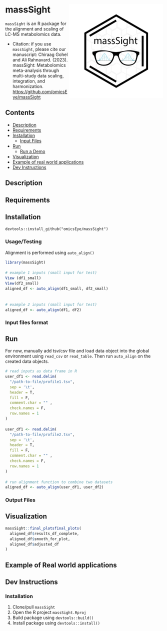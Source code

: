 
<!-- README.md is generated from README.Rmd. Please edit that file -->

# massSight <img src="man/figures/massSight.png" align="right" height="300"/></a>

`massSight` is an R package for the alignment and scaling of LC-MS
metabolomics data.

- Citation: if you use `massSight`, please cite our manuscript: Chiraag
  Gohel and Ali Rahnavard. (2023). massSight: Metabolomics meta-analysis
  through multi-study data scaling, integration, and harmonization.
  <https://github.com/omicsEye/massSight>

## Contents

- [Description](#description)
- [Requirements](#requirements)
- [Installation](#installation)
  - [Input Files](#input-files-format)
- [Run](#run)
  - [Run a Demo](#run-a-demo)
- [Visualization](#visualization)
- [Example of real world
  applications](#example-of-real-world-applications)
- [Dev Instructions](#dev-instructions)

## Description

## Requirements

## Installation

    devtools::install_github("omicsEye/massSight")

### Usage/Testing

Alignment is performed using `auto_align()`

``` r
library(massSight)

# example 1 inputs (small input for test)
View (df1_small)
View(df2_small)
aligned_df <- auto_align(df1_small, df2_small)


# example 2 inputs (small input for test)
aligned_df <- auto_align(df1, df2)
```

### Input files format

## Run

For now, manually add tsv/csv file and load data object into the global
environment using `read_csv` or `read_table`. Then run `auto_align` on
the created data objects.

``` r
# read inputs as data frame in R
user_df1 <- read.delim(
  "/path-to-file/profile1.tsv",
  sep = '\t',
  header = T,
  fill = F,
  comment.char = "" ,
  check.names = F,
  row.names = 1
)

user_df1 <- read.delim(
  "/path-to-file/profile2.tsv",
  sep = '\t',
  header = T,
  fill = F,
  comment.char = "" ,
  check.names = F,
  row.names = 1
)

# run alignment function to combine two datasets
aligned_df <- auto_align(user_df1, user_df2)
```

### Output Files

## Visualization

``` r
massSight::final_plotsfinal_plots(
  aligned_df$results_df_complete,
  aligned_df$smooth_for_plot,
  aligned_df$adjusted_df
)
```

## Example of Real world applications

## Dev Instructions

### Installation

1.  Clone/pull `massSight`
2.  Open the R project `massSight.Rproj`
3.  Build package using `devtools::build()`
4.  Install package using `devtools::install()`
